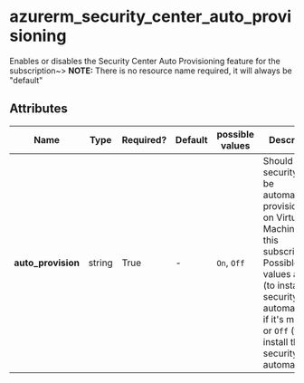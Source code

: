 # azurerm_security_center_auto_provisioning

Enables or disables the Security Center Auto Provisioning feature for the subscription~> **NOTE:** There is no resource name required, it will always be "default"

## Attributes

| Name | Type | Required? | Default  | possible values | Description |
| ---- | ---- | --------- | -------- | ----------- | ----------- |
| **auto_provision** | string | True | -  |  `On`, `Off`  | Should the security agent be automatically provisioned on Virtual Machines in this subscription? Possible values are `On` (to install the security agent automatically, if it's missing) or `Off` (to not install the security agent automatically). | 

